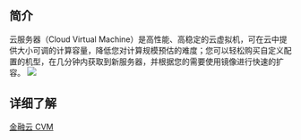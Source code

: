 ## 简介
云服务器（Cloud Virtual Machine）是高性能、高稳定的云虚拟机，可在云中提供大小可调的计算容量，降低您对计算规模预估的难度；您可以轻松购买自定义配置的机型，在几分钟内获取到新服务器，并根据您的需要使用镜像进行快速的扩容。
![](https://main.qcloudimg.com/raw/c79cc60f2d20ce64835b062703bf8dca.png)

## 详细了解
[金融云 CVM](http://cloud.tencent.com/product/cvm)
